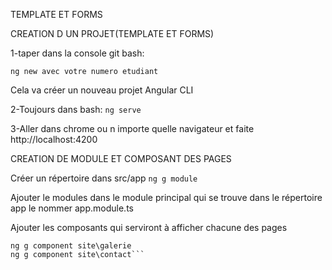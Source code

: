 TEMPLATE ET FORMS

CREATION D UN PROJET(TEMPLATE ET FORMS)

1-taper dans la console git bash: 

```ng new avec votre numero etudiant```

Cela va créer un nouveau projet Angular CLI

2-Toujours dans bash:
``` ng serve ```

3-Aller dans chrome ou n importe quelle navigateur et faite  
http://localhost:4200

CREATION DE MODULE ET COMPOSANT DES PAGES

Créer un répertoire dans src/app
```ng g module ```

Ajouter le modules dans le module principal qui se trouve dans le répertoire 
app le nommer app.module.ts



Ajouter les composants qui serviront à afficher chacune des pages

```ng g component site\accueil
ng g component site\galerie
ng g component site\contact```
